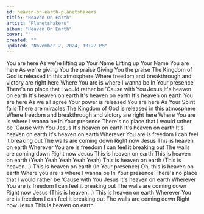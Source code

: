 ```yaml
---
id: heaven-on-earth-planetshakers
title: "Heaven On Earth"
artist: "Planetshakers"
album: "Heaven On Earth"
cover: ""
created: ""
updated: "November 2, 2024, 10:22 PM"
---
```


You are here
As we're lifting up Your Name
Lifting up Your Name
You are here
As we're giving You the praise
Giving You the praise
The Kingdom of God is released in this atmosphere
Where freedom and breakthrough and victory are right here
Where You are is where I wanna be
In Your presence
There's no place that I would rather be
'Cause with You Jesus
It's heaven on earth
It's heaven on earth
It's heaven on earth
It's heaven on earth
You are here
As we all agree
Your power is released
You are here
As Your Spirit falls
There are miracles
The Kingdom of God is released in this atmosphere
Where freedom and breakthrough and victory are right here
Where You are is where I wanna be
In Your presence
There's no place that I would rather be
'Cause with You Jesus
It's heaven on earth
It's heaven on earth
It's heaven on earth
It's heaven on earth
Wherever You are is freedom
I can feel it breaking out
The walls are coming down
Right now Jesus
This is heaven on earth
Wherever You are is freedom
I can feel it breaking out
The walls are coming down
Right now Jesus
This is heaven on earth
This is heaven on earth (Yeah Yeah Yeah Yeah Yeah)
This is heaven on earth (This is heaven...)
This is heaven on earth (In Your presence)
Oh, this is heaven on earth
Where you are is where I wanna be
In Your presence
There's no place that I would rather be
'Cause with You Jesus
It's heaven on earth
Wherever You are is freedom
I can feel it breaking out
The walls are coming down
Right now Jesus (This is heaven...)
This is heaven on earth
Wherever You are is freedom
I can feel it breaking out
The walls are coming down
Right now Jesus
This is heaven on earth
